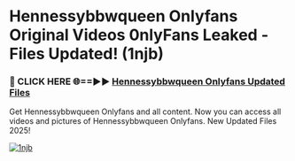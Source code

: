 # Hennessybbwqueen Onlyfans Original Videos 0nlyFans Leaked - Files Updated! (1njb)

<h3>🔴 CLICK HERE 🌐==►► <a href="https://tinyurl.com/2m67pmp6" rel="nofollow">Hennessybbwqueen Onlyfans Updated Files</a></h3>

Get Hennessybbwqueen Onlyfans and all content. Now you can access all videos and pictures of Hennessybbwqueen Onlyfans. New Updated Files 2025!

[![1njb](https://i.imgur.com/H4QAA4z.gif)](https://tinyurl.com/2m67pmp6)